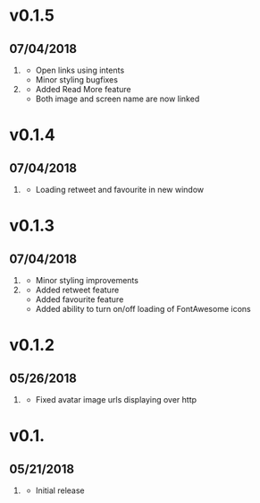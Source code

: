 # v0.1.5
##  07/04/2018
1. [](#bugfix)
    * Open links using intents
    * Minor styling bugfixes
1. [](#new)
    * Added Read More feature
    * Both image and screen name are now linked

# v0.1.4
##  07/04/2018
1. [](#bugfix)
    * Loading retweet and favourite in new window

# v0.1.3
##  07/04/2018
1. [](#bugfix)
    * Minor styling improvements
1. [](#new)
    * Added retweet feature
    * Added favourite feature
    * Added ability to turn on/off loading of FontAwesome icons

# v0.1.2
##  05/26/2018
1. [](#bugfix)
    * Fixed avatar image urls displaying over http

# v0.1.
##  05/21/2018

1. [](#new)
    * Initial release
